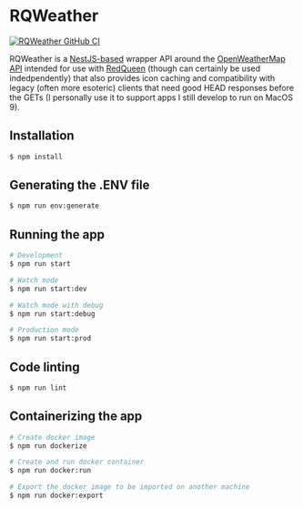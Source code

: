 # RQWeather
[![RQWeather GitHub CI](https://github.com/cyrusbuilt/rqweather/actions/workflows/ci.yml/badge.svg)](https://github.com/cyrusbuilt/rqweather/actions/workflows/ci.yml)

RQWeather is a [NestJS-based](https://nestjs.com/) wrapper API around the [OpenWeatherMap API](https://openweathermap.org/api) intended for use with [RedQueen](https://github.com/cyrusbuilt/RedQueen) (though can certainly be used indedpendently) that also provides icon caching and compatibility with legacy (often more esoteric) clients that need good HEAD responses before the GETs (I personally use it to support apps I still develop to run on MacOS 9).

## Installation

```bash
$ npm install
```

## Generating the .ENV file

```bash
$ npm run env:generate
```

## Running the app

```bash
# Development
$ npm run start

# Watch mode
$ npm run start:dev

# Watch mode with debug
$ npm run start:debug

# Production mode
$ npm run start:prod
```

## Code linting

```bash
$ npm run lint
```

## Containerizing the app

```bash
# Create docker image
$ npm run dockerize

# Create and run docker container
$ npm run docker:run

# Export the docker image to be imported on another machine
$ npm run docker:export
```